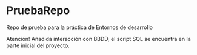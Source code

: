 # PruebaRepo
Repo de prueba para la práctica de Entornos de desarrollo

Atención! Añadida interacción con BBDD, el script SQL se encuentra en la parte inicial del proyecto.

